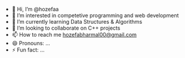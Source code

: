 - 👋 Hi, I’m @hozefaa
- 👀 I’m interested in competetive programming and web development
- 🌱 I’m currently learning Data Structures & Algorithms
- 💞️ I’m looking to collaborate on C++ projects
- 📫 How to reach me hozefabharmal00@gmail.com
- 😄 Pronouns: ...
- ⚡ Fun fact: ...

<!---
hozefaa/hozefaa is a ✨ special ✨ repository because its `README.md` (this file) appears on your GitHub profile.
You can click the Preview link to take a look at your changes.
--->
